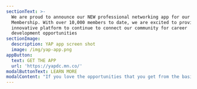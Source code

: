 ```yaml
---
sectionText: >-
  We are proud to announce our NEW professional networking app for our YAP DC
  Membership. With over 10,000 members to date, we are excited to provide an
  innovative platform to continue to connect our community for career
  development opportunities
sectionImage:
  description: YAP app screen shot
  image: /img/yap-app.png
appButton:
  text: GET THE APP
  url: 'https://yapdc.mn.co/'
modalButtonText: LEARN MORE
modalContent: "If you love the opportunities that you get from the basic YAP DC membership, we encourage you to step your membership up and become a premium member today. A YAP DC premium membership affords you opportunities to network with other professionals in the diaspora and to participate in professional development programs that support you at any level of your career.\n\n\LAs a premium member, you will enjoy the following perks:\r\n\n* Exclusive access to our virtual platform (the YAP App) to swap resources, job opportunities, advice, and ideas around building social capital and career development\n* More than two dozen unique professional development events designed specifically for premium members - dinner and dialogue series, embassy events, fireside chat about virtual currency and development, and more.\n* Up to a 30% discount on the Annual Georgetown Africa Business Conference\n* Preferred seating and 10% discount on books at partnership events with Politics and Prose Bookstore\n* Monthly networking events to connect and engage with like-minded professionals in the DC region and beyond.\L\n* A year-long enterprise membership at I/O SPACES, a loft-style penthouse workspace in Silver Spring\r\n\nAnd more in the works!"
---
```


